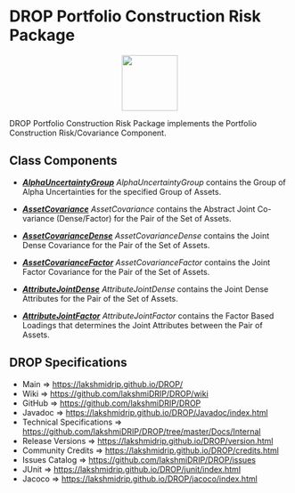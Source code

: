# DROP Portfolio Construction Risk Package

<p align="center"><img src="https://github.com/lakshmiDRIP/DROP/blob/master/DRIP_Logo.gif?raw=true" width="100"></p>

DROP Portfolio Construction Risk Package implements the Portfolio Construction Risk/Covariance Component.


## Class Components

 * [***AlphaUncertaintyGroup***](https://github.com/lakshmiDRIP/DROP/tree/master/src/main/java/org/drip/portfolioconstruction/risk/AlphaUncertaintyGroup.java)
 <i>AlphaUncertaintyGroup</i> contains the Group of Alpha Uncertainties for the specified Group of Assets.

 * [***AssetCovariance***](https://github.com/lakshmiDRIP/DROP/tree/master/src/main/java/org/drip/portfolioconstruction/risk/AssetCovariance.java)
 <i>AssetCovariance</i> contains the Abstract Joint Co-variance (Dense/Factor) for the Pair of the Set of
 Assets.

 * [***AssetCovarianceDense***](https://github.com/lakshmiDRIP/DROP/tree/master/src/main/java/org/drip/portfolioconstruction/risk/AssetCovarianceDense.java)
 <i>AssetCovarianceDense</i> contains the Joint Dense Covariance for the Pair of the Set of Assets.

 * [***AssetCovarianceFactor***](https://github.com/lakshmiDRIP/DROP/tree/master/src/main/java/org/drip/portfolioconstruction/risk/AssetCovarianceFactor.java)
 <i>AssetCovarianceFactor</i> contains the Joint Factor Covariance for the Pair of the Set of Assets.

 * [***AttributeJointDense***](https://github.com/lakshmiDRIP/DROP/tree/master/src/main/java/org/drip/portfolioconstruction/risk/AttributeJointDense.java)
 <i>AttributeJointDense</i> contains the Joint Dense Attributes for the Pair of the Set of Assets.

 * [***AttributeJointFactor***](https://github.com/lakshmiDRIP/DROP/tree/master/src/main/java/org/drip/portfolioconstruction/risk/AttributeJointFactor.java)
 <i>AttributeJointFactor</i> contains the Factor Based Loadings that determines the Joint Attributes between
 the Pair of Assets.


## DROP Specifications

 * Main                     => https://lakshmidrip.github.io/DROP/
 * Wiki                     => https://github.com/lakshmiDRIP/DROP/wiki
 * GitHub                   => https://github.com/lakshmiDRIP/DROP
 * Javadoc                  => https://lakshmidrip.github.io/DROP/Javadoc/index.html
 * Technical Specifications => https://github.com/lakshmiDRIP/DROP/tree/master/Docs/Internal
 * Release Versions         => https://lakshmidrip.github.io/DROP/version.html
 * Community Credits        => https://lakshmidrip.github.io/DROP/credits.html
 * Issues Catalog           => https://github.com/lakshmiDRIP/DROP/issues
 * JUnit                    => https://lakshmidrip.github.io/DROP/junit/index.html
 * Jacoco                   => https://lakshmidrip.github.io/DROP/jacoco/index.html
